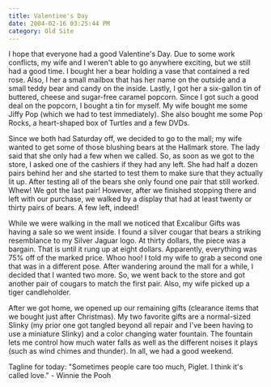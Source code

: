 ```yaml
---
title: Valentine's Day
date: 2004-02-16 03:25:44 PM
category: Old Site
---
```


I hope that everyone had a good Valentine's Day. Due to some work conflicts, my wife and I weren't able to go anywhere exciting, but we still had a good time. I bought her a bear holding a vase that contained a red rose. Also, I her a small mailbox that has her name on the outside and a small teddy bear and candy on the inside. Lastly, I got her a six-gallon tin of buttered, cheese and sugar-free caramel popcorn. Since I got such a good deal on the popcorn, I bought a tin for myself. My wife bought me some Jiffy Pop (which we had to test immediately). She also bought me some Pop Rocks, a heart-shaped box of Turtles and a few DVDs.

Since we both had Saturday off, we decided to go to the mall; my wife wanted to get some of those blushing bears at the Hallmark store. The lady said that she only had a few when we called. So, as soon as we got to the store, I asked one of the cashiers if they had any left. She had half a dozen pairs behind her and she started to test them to make sure that they actually lit up. After testing all of the bears she only found one pair that still worked. Whew! We got the last pair! However, after we finished stopping there and left with our purchase, we walked by a display that had at least twenty or thirty pairs of bears. A few left, indeed!

While we were walking in the mall we noticed that Excalibur Gifts was having a sale so we went inside. I found a silver cougar that bears a striking resemblance to my Silver Jaguar logo. At thirty dollars, the piece was a bargain. That is until it rung up at eight dollars. Apparently, everything was 75% off of the marked price. Whoo hoo! I told my wife to grab a second one that was in a different pose. After wandering around the mall for a while, I decided that I wanted two more. So, we went back to the store and got another pair of cougars to match the first pair. Also, my wife picked up a tiger candleholder.

After we got home, we opened up our remaining gifts (clearance items that we bought just after Christmas). My two favorite gifts are a normal-sized Slinky (my prior one got tangled beyond all repair and I've been having to use a miniature Slinky) and a color changing water fountain. The fountain lets me control how much water falls as well as the different noises it plays (such as wind chimes and thunder). In all, we had a good weekend.

Tagline for today: "Sometimes people care too much, Piglet. I think it's called love." - Winnie the Pooh
